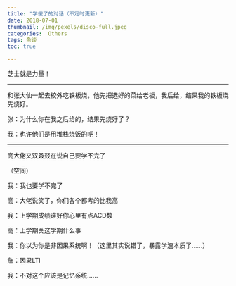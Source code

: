 ```yaml
---
title: "学傻了的对话（不定时更新）"
date: 2018-07-01
thumbnail: /img/pexels/disco-full.jpeg
categories:  Others
tags: 杂谈
toc: true

---
```


芝士就是力量！

---

和张大仙一起去校外吃铁板烧，他先把选好的菜给老板，我后给，结果我的铁板烧先烧好。

张：为什么你在我之后给的，结果先烧好了？

我：也许他们是用堆栈烧饭的吧！

---

高大佬又双叒叕在说自己要学不完了

（空间）

我：我也要学不完了

高：大佬说笑了，你们各个都考的比我高

我：上学期成绩谁好你心里有点ACD数

高：上学期关这学期什么事

我：你以为你是非因果系统啊！（这里其实说错了，暴露学渣本质了......）

詹：因果LTI

我：不对这个应该是记忆系统......